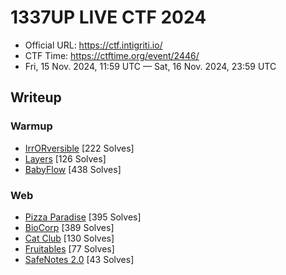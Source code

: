 # 1337UP LIVE CTF 2024

- Official URL: <https://ctf.intigriti.io/>
- CTF Time: <https://ctftime.org/event/2446/>
- Fri, 15 Nov. 2024, 11:59 UTC — Sat, 16 Nov. 2024, 23:59 UTC

## Writeup

### Warmup

- [IrrORversible](Warmup/IrrORversible/index.md) [222 Solves]
- [Layers](Warmup/Layers/index.md) [126 Solves]
- [BabyFlow](Warmup/BabyFlow/index.md) [438 Solves]

### Web

- [Pizza Paradise](Web/Pizza_Paradise/index.md) [395 Solves]
- [BioCorp](Web/BioCorp/index.md) [389 Solves]
- [Cat Club](Web/Cat_Club/index.md) [130 Solves]
- [Fruitables](Web/Fruitables/index.md) [77 Solves]
- [SafeNotes 2.0](Web/SafeNotes_2.0/index.md) [43 Solves]
